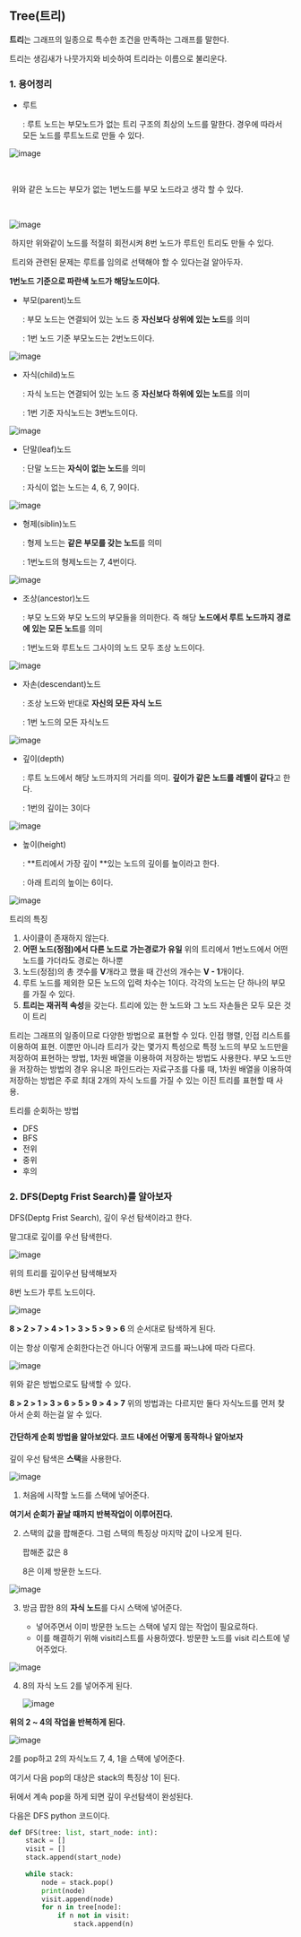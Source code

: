 ## Tree(트리)



**트리**는 그래프의 일종으로 특수한 조건을 만족하는 그래프를 말한다.

트리는 생김새가 나뭇가지와 비슷하여 트리라는 이름으로 불리운다.



### 1. 용어정리

- 루트

  : 루트 노드는 부모노드가 없는 트리 구조의 최상의 노드를 말한다. 경우에 따라서 모든 노드를 루트노드로 만들 수 있다.



![image](https://user-images.githubusercontent.com/51642448/132092340-d1f8f0dc-08d4-486e-a5a8-eac645c62c93.png)

​

​	위와 같은 노드는 부모가 없는 1번노드를 부모 노드라고 생각 할 수 있다.

​

![image](https://user-images.githubusercontent.com/51642448/132092390-47d8e1bd-541a-4482-9b23-970d4d5d7c6f.png)



​	하지만 위와같이 노드를 적절히 회전시켜 8번 노드가 루트인 트리도 만들 수 있다.

​	트리와 관련된 문제는 루트를 임의로 선택해야 할 수 있다는걸 알아두자.





**1번노드 기준으로 파란색 노드가 해당노드이다.**

- 부모(parent)노드

  : 부모 노드는 연결되어 있는 노드 중 **자신보다 상위에 있는 노드**를 의미

  : 1번 노드 기준 부모노드는 2번노드이다.



![image](https://user-images.githubusercontent.com/51642448/132093821-f4e2af0a-a93e-4a3d-a731-2584c992d399.png)

- 자식(child)노드

  : 자식 노드는 연결되어 있는 노드 중 **자신보다 하위에 있는 노드**를 의미

  : 1번 기준 자식노드는 3번노드이다.



![image](https://user-images.githubusercontent.com/51642448/132093832-44aa5510-c545-4198-8b7e-6f7b63424009.png)

- 단말(leaf)노드

  : 단말 노드는 **자식이 없는 노드**를 의미

  : 자식이 없는 노드는 4, 6, 7, 9이다.



![image](https://user-images.githubusercontent.com/51642448/132093739-5b985905-56e6-4980-acd8-30c52fd9025b.png)

- 형제(siblin)노드

  : 형제 노드는 **같은 부모를 갖는 노드**를 의미

  : 1번노드의 형제노드는 7, 4번이다.



![image](https://user-images.githubusercontent.com/51642448/132093783-12d60aef-e10c-4355-bd64-f849addec94e.png)



- 조상(ancestor)노드

  : 부모 노드와 부모 노드의 부모들을 의미한다. 즉 해당 **노드에서 루트 노드까지 경로에 있는 모든 노드**를 의미

  : 1번노드와 루트노드 그사이의 노드 모두 조상 노드이다.



![image](https://user-images.githubusercontent.com/51642448/132093796-0a65fe87-0b04-4154-809f-5fb9941d1bba.png)

- 자손(descendant)노드

  :  조상 노드와 반대로 **자신의 모든 자식 노드**

  : 1번 노드의 모든 자식노드



![image](https://user-images.githubusercontent.com/51642448/132093808-7537f542-b43a-40e3-9b55-1d0562960b06.png)



- 깊이(depth)

  : 루트 노드에서 해당 노드까지의 거리를 의미. **깊이가 같은 노드를 레벨이 같다**고 한다.

  : 1번의 깊이는 3이다

![image](https://user-images.githubusercontent.com/51642448/132093907-e53be607-268e-4744-9bda-24e662c2b9c4.png)

- 높이(height)

  : **트리에서 가장 깊이 **있는 노드의 깊이를 높이라고 한다.

  : 아래 트리의 높이는 6이다.



![image](https://user-images.githubusercontent.com/51642448/132093891-95108848-7ea9-495b-aa9c-9da9f4660546.png)







트리의 특징

1. 사이클이 존재하지 않는다.
2. **어떤 노드(정점)에서 다른 노드로 가는경로가 유일** 위의 트리에서 1번노드에서 어떤노드를 가더라도 경로는 하나뿐
3. 노드(정점)의 총 갯수를 **V**개라고 했을 때 간선의 개수는 **V - 1**개이다.
4. 루트 노드를 제외한 모든 노드의 입력 차수는 1이다. 각각의 노드는 단 하나의 부모를 가질 수 있다.
5. **트리는 재귀적 속성**을 갖는다. 트리에 있는 한 노드와 그 노드 자손들은 모두 모은 것이 트리



트리는 그래프의 일종이므로 다양한 방법으로 표현할 수 있다. 인접 행렬, 인접 리스트를 이용하여 표현. 이뿐만 아니라 트리가 갖는 몇가지 특성으로 특정 노드의 부모 노드만을 저장하여 표현하는 방법, 1차원 배열을 이용하여 저장하는 방법도 사용한다. 부모 노드만을 저장하는 방법의 경우 유니온 파인드라는 자료구조를 다룰 때, 1차원 배열을 이용하여 저장하는 방법은 주로 최대 2개의 자식 노드를 가질 수 있는 이진 트리를 표현할 때 사용.



트리를 순회하는 방법

- DFS
- BFS
- 전위
- 중위
- 후의

### 2. DFS(Deptg Frist Search)를 알아보자

DFS(Deptg Frist Search), 깊이 우선 탐색이라고 한다.

말그대로 깊이를 우선 탐색한다.

![image](https://user-images.githubusercontent.com/51642448/132092390-47d8e1bd-541a-4482-9b23-970d4d5d7c6f.png)

위의 트리를 깊이우선 탐색해보자

8번 노드가 루트 노드이다.

![image](https://user-images.githubusercontent.com/51642448/132126787-06671f9e-e3b3-4eed-be20-a536c48bca0c.png)

**8 > 2 > 7 > 4 > 1 > 3 > 5 > 9 > 6** 의 순서대로 탐색하게 된다.

이는 항상 이렇게 순회한다는건 아니다 어떻게 코드를 짜느냐에 따라 다르다.



![image](https://user-images.githubusercontent.com/51642448/132126872-554cc54a-3174-4ea8-9a02-f14839b8fe6e.png)

위와 같은 방법으로도 탐색할 수 있다.

**8 > 2 > 1 > 3 > 6 > 5 > 9 > 4 > 7** 위의 방법과는 다르지만 둘다 자식노드를 먼저 찾아서 순회 하는걸 알 수 있다.



#### 간단하게 순회 방법을 알아보았다. 코드 내에선 어떻게 동작하나 알아보자

깊이 우선 탐색은 **스택**을 사용한다.





![image](https://user-images.githubusercontent.com/51642448/132127454-db6f90e1-22ab-4154-9cdb-5863c91daa40.png)

1. 처음에 시작할 노드를 스택에 넣어준다.



**여기서 순회가 끝날 때까지 반복작업이 이루어진다.**

2. 스택의 값을 팝해준다. 그럼 스택의 특징상 마지막 값이 나오게 된다.

   팝해준 값은 8

   8은 이제 방문한 노드다.



![image](https://user-images.githubusercontent.com/51642448/132127629-8f8f246b-0b92-46ed-a326-b966a1bcca68.png)



3. 방금 팝한 8의 **자식 노드**를 다시 스택에 넣어준다.

    - 넣어주면서 이미 방문한 노드는 스택에 넣지 않는 작업이 필요로하다.
    - 이를 해결하기 위해 visit리스트를 사용하였다. 방문한 노드를 visit 리스트에 넣어주었다.



![image](https://user-images.githubusercontent.com/51642448/132127641-cd0c257b-7f6c-4336-b49e-617fc230cd72.png)

4. 8의 자식 노드 2를 넣어주게 된다.

   ![image](https://user-images.githubusercontent.com/51642448/132127616-458e6276-3731-415d-af36-102303f73b0e.png)



**위의 2 ~ 4의 작업을 반복하게 된다.**



![image](https://user-images.githubusercontent.com/51642448/132128006-753b3120-9899-4fa1-b4df-440420bd39c7.png)

2를 pop하고 2의 자식노드 7, 4, 1을 스택에 넣어준다.

여기서 다음 pop의 대상은 stack의 특징상 1이 된다.

뒤에서 계속 pop을 하게 되면 깊이 우선탐색이 완성된다.

다음은  DFS python 코드이다.

```python
def DFS(tree: list, start_node: int):
    stack = []
    visit = []
    stack.append(start_node)
    
    while stack:
        node = stack.pop()
        print(node)
        visit.append(node)
        for n in tree[node]:
            if n not in visit:
                stack.append(n)
```



